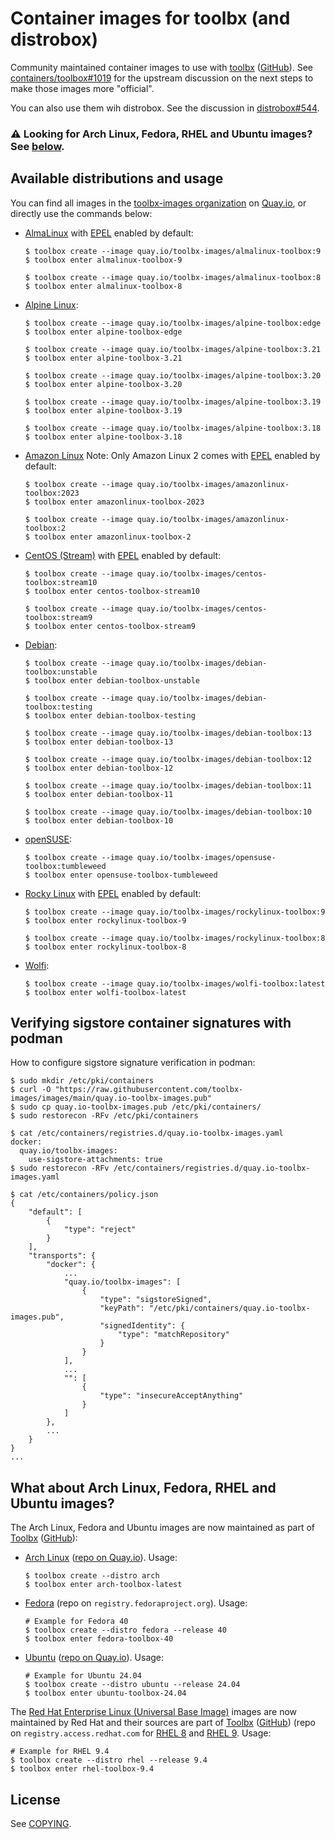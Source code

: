 # Container images for toolbx (and distrobox)

Community maintained container images to use with [toolbx] ([GitHub]). See
[containers/toolbox#1019] for the upstream discussion on the next steps to make
those images more "official".

You can also use them wih distrobox. See the discussion in [distrobox#544].

### ⚠️ Looking for Arch Linux, Fedora, RHEL and Ubuntu images? See [below].

## Available distributions and usage

You can find all images in the [toolbx-images organization] on [Quay.io], or
directly use the commands below:

- [AlmaLinux] with [EPEL] enabled by default:
  ```
  $ toolbox create --image quay.io/toolbx-images/almalinux-toolbox:9
  $ toolbox enter almalinux-toolbox-9

  $ toolbox create --image quay.io/toolbx-images/almalinux-toolbox:8
  $ toolbox enter almalinux-toolbox-8
  ```

- [Alpine Linux]:
  ```
  $ toolbox create --image quay.io/toolbx-images/alpine-toolbox:edge
  $ toolbox enter alpine-toolbox-edge

  $ toolbox create --image quay.io/toolbx-images/alpine-toolbox:3.21
  $ toolbox enter alpine-toolbox-3.21

  $ toolbox create --image quay.io/toolbx-images/alpine-toolbox:3.20
  $ toolbox enter alpine-toolbox-3.20

  $ toolbox create --image quay.io/toolbx-images/alpine-toolbox:3.19
  $ toolbox enter alpine-toolbox-3.19

  $ toolbox create --image quay.io/toolbx-images/alpine-toolbox:3.18
  $ toolbox enter alpine-toolbox-3.18
  ```

- [Amazon Linux] Note: Only Amazon Linux 2 comes with [EPEL] enabled by default:
  ```
  $ toolbox create --image quay.io/toolbx-images/amazonlinux-toolbox:2023
  $ toolbox enter amazonlinux-toolbox-2023

  $ toolbox create --image quay.io/toolbx-images/amazonlinux-toolbox:2
  $ toolbox enter amazonlinux-toolbox-2
  ```

- [CentOS (Stream)] with [EPEL] enabled by default:
  ```
  $ toolbox create --image quay.io/toolbx-images/centos-toolbox:stream10
  $ toolbox enter centos-toolbox-stream10

  $ toolbox create --image quay.io/toolbx-images/centos-toolbox:stream9
  $ toolbox enter centos-toolbox-stream9
  ```

- [Debian]:
  ```
  $ toolbox create --image quay.io/toolbx-images/debian-toolbox:unstable
  $ toolbox enter debian-toolbox-unstable

  $ toolbox create --image quay.io/toolbx-images/debian-toolbox:testing
  $ toolbox enter debian-toolbox-testing

  $ toolbox create --image quay.io/toolbx-images/debian-toolbox:13
  $ toolbox enter debian-toolbox-13

  $ toolbox create --image quay.io/toolbx-images/debian-toolbox:12
  $ toolbox enter debian-toolbox-12

  $ toolbox create --image quay.io/toolbx-images/debian-toolbox:11
  $ toolbox enter debian-toolbox-11

  $ toolbox create --image quay.io/toolbx-images/debian-toolbox:10
  $ toolbox enter debian-toolbox-10
  ```

- [openSUSE]:
  ```
  $ toolbox create --image quay.io/toolbx-images/opensuse-toolbox:tumbleweed
  $ toolbox enter opensuse-toolbox-tumbleweed
  ```

- [Rocky Linux] with [EPEL] enabled by default:
  ```
  $ toolbox create --image quay.io/toolbx-images/rockylinux-toolbox:9
  $ toolbox enter rockylinux-toolbox-9

  $ toolbox create --image quay.io/toolbx-images/rockylinux-toolbox:8
  $ toolbox enter rockylinux-toolbox-8
  ```

- [Wolfi]:
  ```
  $ toolbox create --image quay.io/toolbx-images/wolfi-toolbox:latest
  $ toolbox enter wolfi-toolbox-latest
  ```

## Verifying sigstore container signatures with podman

How to configure sigstore signature verification in podman:

```
$ sudo mkdir /etc/pki/containers
$ curl -O "https://raw.githubusercontent.com/toolbx-images/images/main/quay.io-toolbx-images.pub"
$ sudo cp quay.io-toolbx-images.pub /etc/pki/containers/
$ sudo restorecon -RFv /etc/pki/containers

$ cat /etc/containers/registries.d/quay.io-toolbx-images.yaml
docker:
  quay.io/toolbx-images:
    use-sigstore-attachments: true
$ sudo restorecon -RFv /etc/containers/registries.d/quay.io-toolbx-images.yaml

$ cat /etc/containers/policy.json
{
    "default": [
        {
            "type": "reject"
        }
    ],
    "transports": {
        "docker": {
            ...
            "quay.io/toolbx-images": [
                {
                    "type": "sigstoreSigned",
                    "keyPath": "/etc/pki/containers/quay.io-toolbx-images.pub",
                    "signedIdentity": {
                        "type": "matchRepository"
                    }
                }
            ],
            ...
            "": [
                {
                    "type": "insecureAcceptAnything"
                }
            ]
        },
        ...
    }
}
...
```

## What about Arch Linux, Fedora, RHEL and Ubuntu images?

The Arch Linux, Fedora and Ubuntu images are now maintained as part of [Toolbx]
([GitHub]):

- [Arch Linux] ([repo on Quay.io][ArchLinuxRepo]). Usage:
  ```
  $ toolbox create --distro arch
  $ toolbox enter arch-toolbox-latest
  ```

- [Fedora] (repo on `registry.fedoraproject.org`). Usage:
  ```
  # Example for Fedora 40
  $ toolbox create --distro fedora --release 40
  $ toolbox enter fedora-toolbox-40
  ```

- [Ubuntu] ([repo on Quay.io][UbuntuRepo]). Usage:
  ```
  # Example for Ubuntu 24.04
  $ toolbox create --distro ubuntu --release 24.04
  $ toolbox enter ubuntu-toolbox-24.04
  ```

The [Red Hat Enterprise Linux (Universal Base Image)] images are now maintained
by Red Hat and their sources are part of [Toolbx] ([GitHub]) (repo on
`registry.access.redhat.com` for [RHEL 8] and [RHEL 9]. Usage:

```
# Example for RHEL 9.4
$ toolbox create --distro rhel --release 9.4
$ toolbox enter rhel-toolbox-9.4
```

## License

See [COPYING](COPYING).

[toolbx]: https://containertoolbx.org
[GitHub]: https://github.com/containers/toolbox
[containers/toolbox#1019]: https://github.com/containers/toolbox/issues/1019
[distrobox#544]: https://github.com/89luca89/distrobox/issues/544
[below]: #what-about-arch-linux-fedora-rhel-and-ubuntu-images
[toolbx-images organization]: https://quay.io/organization/toolbx-images
[Quay.io]: https://quay.io/
[Fedora]: https://quay.io/repository/fedora/fedora-toolbox
[ArchLinuxRepo]: https://quay.io/repository/toolbx/arch-toolbox
[UbuntuRepo]: https://quay.io/repository/toolbx/ubuntu-toolbox
[RHEL 8]: https://catalog.redhat.com/software/containers/ubi8/toolbox/611bd665bd674341b5c5ed46
[RHEL 9]: https://catalog.redhat.com/software/containers/ubi9/toolbox/61532d7dd2c7f84a4d2ed86b
[toolbox#1389]: https://github.com/containers/toolbox/issues/1389
[AlmaLinux]: https://hub.docker.com/_/almalinux
[Alpine Linux]: https://hub.docker.com/_/alpine
[Amazon Linux]: https://gallery.ecr.aws/amazonlinux/amazonlinux
[Arch Linux]: https://hub.docker.com/_/archlinux/
[CentOS (Stream)]: https://www.centos.org/centos-stream/
[EPEL]: https://docs.fedoraproject.org/en-US/epel/
[Debian]: https://hub.docker.com/_/debian
[Red Hat Enterprise Linux (Universal Base Image)]: https://developers.redhat.com/products/rhel/ubi
[Red Hat Universal Base Image End User Licensing Agreement]: https://www.redhat.com/licenses/EULA_Red_Hat_Universal_Base_Image_English_20190422.pdf
[Rocky Linux]: https://hub.docker.com/_/rockylinux
[Ubuntu]: https://hub.docker.com/_/ubuntu
[openSUSE]: https://registry.opensuse.org/cgi-bin/cooverview?srch_term=project%3D%5EopenSUSE%3AContainers%3A+container%3Dtoolbox
[Wolfi]: cgr.dev/chainguard/
